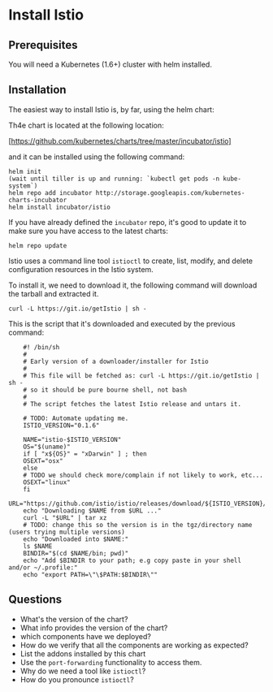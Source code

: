 # Install Istio

## Prerequisites

You will need a Kubernetes (1.6+) cluster with helm installed.

## Installation

The easiest way to install Istio is, by far, using the helm chart:

Th4e chart is located at the following location: 

[https://github.com/kubernetes/charts/tree/master/incubator/istio]

and it can be installed using the following command:

```
helm init
(wait until tiller is up and running: `kubectl get pods -n kube-system`)
helm repo add incubator http://storage.googleapis.com/kubernetes-charts-incubator
helm install incubator/istio
```

If you have already defined the `incubator` repo, it's good to update it to make sure you have access to the latest charts:

```
helm repo update
```

Istio uses a command line tool `istioctl` to create, list, modify, and delete configuration resources in the Istio system.

To install it, we need to download it, the following command will download the tarball and extracted it.

```
curl -L https://git.io/getIstio | sh -
```

This is the script that it's downloaded and executed by the previous command:


```
    #! /bin/sh
    #
    # Early version of a downloader/installer for Istio
    #
    # This file will be fetched as: curl -L https://git.io/getIstio | sh -
    # so it should be pure bourne shell, not bash
    #
    # The script fetches the latest Istio release and untars it.

    # TODO: Automate updating me.
    ISTIO_VERSION="0.1.6"

    NAME="istio-$ISTIO_VERSION"
    OS="$(uname)"
    if [ "x${OS}" = "xDarwin" ] ; then
    OSEXT="osx"
    else
    # TODO we should check more/complain if not likely to work, etc...
    OSEXT="linux"
    fi
    URL="https://github.com/istio/istio/releases/download/${ISTIO_VERSION}/istio-${ISTIO_VERSION}-${OSEXT}.tar.gz"
    echo "Downloading $NAME from $URL ..."
    curl -L "$URL" | tar xz
    # TODO: change this so the version is in the tgz/directory name (users trying multiple versions)
    echo "Downloaded into $NAME:"
    ls $NAME
    BINDIR="$(cd $NAME/bin; pwd)"
    echo "Add $BINDIR to your path; e.g copy paste in your shell and/or ~/.profile:"
    echo "export PATH=\"\$PATH:$BINDIR\""
```

## Questions

* What's the version of the chart?
* What info provides the version of the chart?
* which components have we deployed?
* How do we verify that all the components are working as expected?
* List the addons installed by this chart
* Use the `port-forwarding` functionality to access them.
* Why do we need a tool like `istioctl`?
* How do you pronounce `istioctl`?
